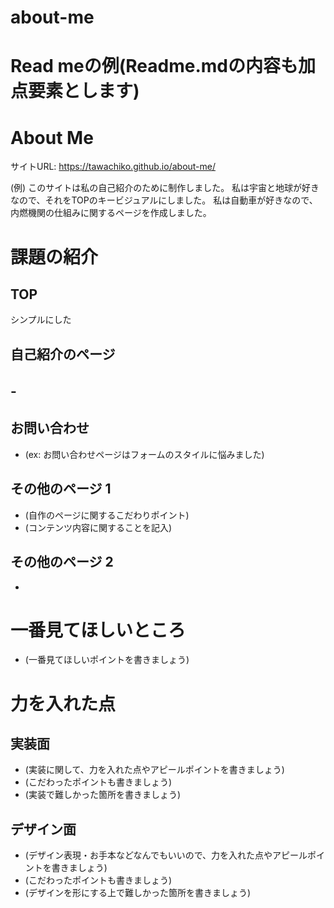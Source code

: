 # about-me
# Read meの例(Readme.mdの内容も加点要素とします)

# About Me 

サイトURL: https://tawachiko.github.io/about-me/

(例)
このサイトは私の自己紹介のために制作しました。
私は宇宙と地球が好きなので、それをTOPのキービジュアルにしました。
私は自動車が好きなので、内燃機関の仕組みに関するページを作成しました。


# 課題の紹介

## TOP

シンプルにした

## 自己紹介のページ

-　
- 

## お問い合わせ

- (ex: お問い合わせページはフォームのスタイルに悩みました)

## その他のページ 1

- (自作のページに関するこだわりポイント)
- (コンテンツ内容に関することを記入)

## その他のページ 2

- 

# 一番見てほしいところ

- (一番見てほしいポイントを書きましょう)

# 力を入れた点

## 実装面

- (実装に関して、力を入れた点やアピールポイントを書きましょう)
- (こだわったポイントも書きましょう)
- (実装で難しかった箇所を書きましょう)

## デザイン面

- (デザイン表現・お手本などなんでもいいので、力を入れた点やアピールポイントを書きましょう)
- (こだわったポイントも書きましょう)
- (デザインを形にする上で難しかった箇所を書きましょう)
